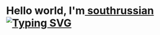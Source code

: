 <h1>Hello world, I'm<a href="https://vk.com/south.russian" target="_blank"> southrussian</a> 
<!-- <img src="https://github.com/blackcater/blackcater/raw/main/images/Hi.gif" height="32"/></h1> -->
<a href="https://git.io/typing-svg"><img src="https://readme-typing-svg.herokuapp.com?font=Fira+Code&pause=1000&width=1000&lines=ITMO+University.+St.Petersburg" alt="Typing SVG"></a>
<!-- ![Swift](https://img.shields.io/badge/swift-F54A2A?style=for-the-badge&logo=swift&logoColor=white)
 -->

<!---
southrussian/southrussian is a ✨ special ✨ repository because its `README.md` (this file) appears on your GitHub profile.
You can click the Preview link to take a look at your changes.
--->
